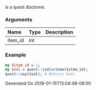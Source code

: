 is a quest disctome.
### Arguments
**Name**|**Type**|**Description**
:---|:---|:---
item_id|int|

### Example

```perl
my $item_id = 1;
my $val = quest::isdisctome($item_id);
quest::say($val); # Returns bool
```


Generated On 2018-01-15T13:04:48-08:00